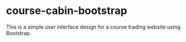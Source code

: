 # course-cabin-bootstrap
This is a simple user interface design for a course trading website using Bootstrap.
